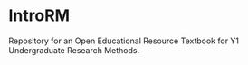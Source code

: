 # IntroRM
Repository for an Open Educational Resource Textbook for Y1 Undergraduate Research Methods.
